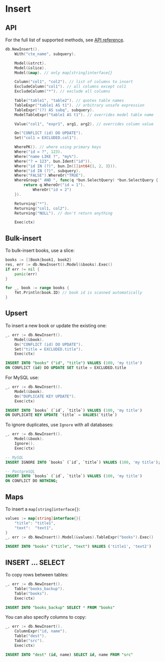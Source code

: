 # Insert

## API

For the full list of supported methods, see
[API reference](https://pkg.go.dev/github.com/uptrace/bun#InsertQuery).

```go
db.NewInsert().
    With("cte_name", subquery).

    Model(&strct).
    Model(&slice).
    Model(&map). // only map[string]interface{}

    Column("col1", "col2"). // list of columns to insert
    ExcludeColumn("col1"). // all columns except col1
    ExcludeColumn("*"). // exclude all columns

    Table("table1", "table2"). // quotes table names
    TableExpr("table1 AS t1"). // arbitrary unsafe expression
    TableExpr("(?) AS subq", subquery).
    ModelTableExpr("table1 AS t1"). // overrides model table name

    Value("col1", "expr1", arg1, arg2). // overrides column value

    On("CONFLICT (id) DO UPDATE").
	Set("col1 = EXCLUDED.col1").

    WherePK(). // where using primary keys
    Where("id = ?", 123).
    Where("name LIKE ?", "my%").
    Where("? = 123", bun.Ident("id")).
    Where("id IN (?)", bun.In([]int64{1, 2, 3})).
    Where("id IN (?)", subquery).
    Where("FALSE").WhereOr("TRUE").
    WhereGroup(" AND ", func(q *bun.SelectQuery) *bun.SelectQuery {
        return q.WhereOr("id = 1").
            WhereOr("id = 2")
    }).

    Returning("*").
    Returning("col1, col2").
    Returning("NULL"). // don't return anything

    Exec(ctx)
```

## Bulk-insert

To bulk-insert books, use a slice:

```go
books := []Book{book1, book2}
res, err := db.NewInsert().Model(&books).Exec()
if err != nil {
    panic(err)
}

for _, book := range books {
    fmt.Println(book.ID) // book id is scanned automatically
}
```

## Upsert

To insert a new book or update the existing one:

```go
_, err := db.NewInsert().
	Model(&book).
	On("CONFLICT (id) DO UPDATE").
	Set("title = EXCLUDED.title").
	Exec(ctx)
```

```sql
INSERT INTO "books" ("id", "title") VALUES (100, 'my title')
ON CONFLICT (id) DO UPDATE SET title = EXCLUDED.title
```

For MySQL use:

```go
_, err := db.NewInsert().
	Model(&book).
	On("DUPLICATE KEY UPDATE").
	Exec(ctx)
```

```sql
INSERT INTO `books` (`id`, `title`) VALUES (100, 'my title')
ON DUPLICATE KEY UPDATE `title` = VALUES(`title`)
```

To ignore duplicates, use `Ignore` with all databases:

```go
_, err := db.NewInsert().
	Model(&book).
	Ignore().
	Exec(ctx)
```

```sql
-- MySQL
INSERT IGNORE INTO `books` (`id`, `title`) VALUES (100, 'my title');

-- PostgreSQL
INSERT INTO `books` (`id`, `title`) VALUES (100, 'my title')
ON CONFLICT DO NOTHING;
```

## Maps

To insert a `map[string]interface{}`:

```go
values := map[string]interface{}{
    "title": "title1",
    "text":  "text1",
}
_, err := db.NewInsert().Model(&values).TableExpr("books").Exec()
```

```sql
INSERT INTO "books" ("title", "text") VALUES ('title1', 'text2')
```

## INSERT ... SELECT

To copy rows between tables:

```go
_, err := db.NewInsert().
    Table("books_backup").
	Table("books").
	Exec(ctx)
```

```sql
INSERT INTO "books_backup" SELECT * FROM "books"
```

You can also specify columns to copy:

```go
_, err := db.NewInsert().
    ColumnExpr("id, name").
    Table("dest").
    Table("src").
    Exec(ctx)
```

```sql
INSERT INTO "dest" (id, name) SELECT id, name FROM "src"
```
